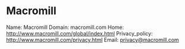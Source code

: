 
# Macromill

Name: Macromill
Domain: macromill.com
Home: http://www.macromill.com/global/index.html
Privacy_policy: http://www.macromill.com/privacy.html
Email: privacy@macromill.com

